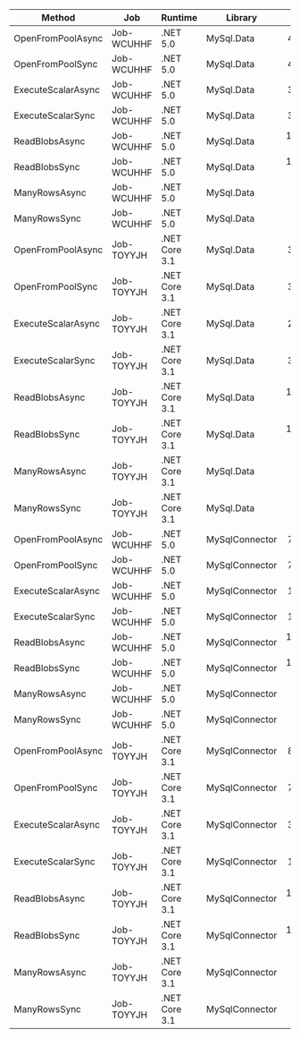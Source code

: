 
|             Method |        Job |       Runtime |        Library |        Mean |     Error |    StdDev |   StdErr |      Median |         Min |          Q1 |          Q3 |         Max |     Op/s |   Gen 0 |   Gen 1 |   Gen 2 | Allocated |
|------------------- |----------- |-------------- |--------------- |------------:|----------:|----------:|---------:|------------:|------------:|------------:|------------:|------------:|---------:|--------:|--------:|--------:|----------:|
|  OpenFromPoolAsync | Job-WCUHHF |      .NET 5.0 |     MySql.Data |    401.9 us |  15.36 us |  44.56 us |  4.52 us |    396.5 us |    328.0 us |    366.5 us |    431.0 us |    526.0 us | 2,487.95 |       - |       - |       - |     472 B |
|   OpenFromPoolSync | Job-WCUHHF |      .NET 5.0 |     MySql.Data |    433.6 us |  20.90 us |  60.96 us |  6.16 us |    427.0 us |    339.1 us |    378.6 us |    471.3 us |    587.8 us | 2,306.22 |       - |       - |       - |     472 B |
| ExecuteScalarAsync | Job-WCUHHF |      .NET 5.0 |     MySql.Data |    385.2 us |   5.12 us |   4.53 us |  1.21 us |    383.9 us |    379.0 us |    381.8 us |    388.4 us |    393.6 us | 2,595.96 |       - |       - |       - |   3,280 B |
|  ExecuteScalarSync | Job-WCUHHF |      .NET 5.0 |     MySql.Data |    382.1 us |   4.04 us |   3.58 us |  0.96 us |    382.7 us |    376.1 us |    380.4 us |    384.5 us |    388.1 us | 2,616.99 |       - |       - |       - |   3,209 B |
|     ReadBlobsAsync | Job-WCUHHF |      .NET 5.0 |     MySql.Data | 19,739.2 us | 225.57 us | 211.00 us | 54.48 us | 19,620.6 us | 19,545.5 us | 19,573.1 us | 19,920.9 us | 20,128.2 us |    50.66 |       - |       - |       - | 228,401 B |
|      ReadBlobsSync | Job-WCUHHF |      .NET 5.0 |     MySql.Data | 19,740.5 us | 190.63 us | 178.31 us | 46.04 us | 19,678.5 us | 19,535.8 us | 19,585.7 us | 19,891.8 us | 20,032.0 us |    50.66 |       - |       - |       - | 228,329 B |
|      ManyRowsAsync | Job-WCUHHF |      .NET 5.0 |     MySql.Data |  2,121.3 us |  42.33 us |  37.52 us | 10.03 us |  2,134.7 us |  2,060.4 us |  2,095.8 us |  2,152.6 us |  2,161.9 us |   471.41 | 15.6250 |       - |       - | 149,265 B |
|       ManyRowsSync | Job-WCUHHF |      .NET 5.0 |     MySql.Data |  2,045.9 us |  16.29 us |  13.61 us |  3.77 us |  2,043.0 us |  2,027.9 us |  2,035.3 us |  2,058.9 us |  2,067.6 us |   488.79 | 15.6250 |       - |       - | 149,121 B |
|  OpenFromPoolAsync | Job-TOYYJH | .NET Core 3.1 |     MySql.Data |    397.6 us |  19.48 us |  56.19 us |  5.74 us |    380.2 us |    327.1 us |    354.1 us |    427.2 us |    528.4 us | 2,515.02 |       - |       - |       - |     472 B |
|   OpenFromPoolSync | Job-TOYYJH | .NET Core 3.1 |     MySql.Data |    354.3 us |   7.89 us |  22.38 us |  2.32 us |    349.4 us |    321.4 us |    336.0 us |    369.2 us |    425.9 us | 2,822.57 |       - |       - |       - |     472 B |
| ExecuteScalarAsync | Job-TOYYJH | .NET Core 3.1 |     MySql.Data |    237.1 us |  14.03 us |  40.91 us |  4.13 us |    225.2 us |    181.4 us |    204.2 us |    268.8 us |    359.5 us | 4,216.74 |       - |       - |       - |   3,360 B |
|  ExecuteScalarSync | Job-TOYYJH | .NET Core 3.1 |     MySql.Data |    376.1 us |   4.99 us |   4.42 us |  1.18 us |    377.2 us |    364.4 us |    374.9 us |    378.8 us |    382.5 us | 2,658.83 |       - |       - |       - |   3,289 B |
|     ReadBlobsAsync | Job-TOYYJH | .NET Core 3.1 |     MySql.Data | 19,695.1 us | 262.03 us | 232.29 us | 62.08 us | 19,583.6 us | 19,495.5 us | 19,533.3 us | 19,821.7 us | 20,197.5 us |    50.77 |       - |       - |       - | 228,440 B |
|      ReadBlobsSync | Job-TOYYJH | .NET Core 3.1 |     MySql.Data | 19,745.2 us | 320.20 us | 283.85 us | 75.86 us | 19,590.1 us | 19,500.2 us | 19,544.9 us | 19,961.7 us | 20,263.7 us |    50.65 |       - |       - |       - | 228,368 B |
|      ManyRowsAsync | Job-TOYYJH | .NET Core 3.1 |     MySql.Data |  2,009.9 us |  16.81 us |  15.72 us |  4.06 us |  2,012.0 us |  1,986.3 us |  1,995.5 us |  2,020.9 us |  2,034.8 us |   497.55 | 15.6250 |       - |       - | 149,277 B |
|       ManyRowsSync | Job-TOYYJH | .NET Core 3.1 |     MySql.Data |  2,021.6 us |  17.28 us |  14.43 us |  4.00 us |  2,019.6 us |  2,000.8 us |  2,010.5 us |  2,030.8 us |  2,047.6 us |   494.65 | 15.6250 |       - |       - | 149,128 B |
|  OpenFromPoolAsync | Job-WCUHHF |      .NET 5.0 | MySqlConnector |    763.3 us |  15.25 us |  44.73 us |  4.50 us |    757.9 us |    697.0 us |    723.5 us |    794.6 us |    889.7 us | 1,310.17 |       - |       - |       - |   3,704 B |
|   OpenFromPoolSync | Job-WCUHHF |      .NET 5.0 | MySqlConnector |    700.1 us |  13.83 us |  36.19 us |  4.05 us |    691.7 us |    655.2 us |    672.4 us |    715.2 us |    793.0 us | 1,428.44 |       - |       - |       - |     792 B |
| ExecuteScalarAsync | Job-WCUHHF |      .NET 5.0 | MySqlConnector |    173.6 us |   3.00 us |   5.49 us |  0.85 us |    172.8 us |    164.4 us |    169.3 us |    176.8 us |    186.4 us | 5,758.89 |  0.2441 |       - |       - |   3,352 B |
|  ExecuteScalarSync | Job-WCUHHF |      .NET 5.0 | MySqlConnector |    160.9 us |   2.76 us |   2.31 us |  0.64 us |    161.3 us |    157.2 us |    159.8 us |    162.8 us |    163.9 us | 6,213.18 |       - |       - |       - |   1,408 B |
|     ReadBlobsAsync | Job-WCUHHF |      .NET 5.0 | MySqlConnector | 19,669.5 us | 174.10 us | 162.85 us | 42.05 us | 19,646.2 us | 19,479.5 us | 19,521.8 us | 19,830.5 us | 19,901.8 us |    50.84 | 31.2500 | 31.2500 | 31.2500 | 232,090 B |
|      ReadBlobsSync | Job-WCUHHF |      .NET 5.0 | MySqlConnector | 19,764.8 us | 292.39 us | 259.20 us | 69.27 us | 19,727.9 us | 19,480.7 us | 19,562.8 us | 19,900.0 us | 20,453.7 us |    50.60 | 31.2500 | 31.2500 | 31.2500 | 226,465 B |
|      ManyRowsAsync | Job-WCUHHF |      .NET 5.0 | MySqlConnector |  1,776.6 us |  19.76 us |  18.48 us |  4.77 us |  1,774.6 us |  1,757.1 us |  1,765.7 us |  1,777.0 us |  1,827.7 us |   562.86 |       - |       - |       - |   3,889 B |
|       ManyRowsSync | Job-WCUHHF |      .NET 5.0 | MySqlConnector |  1,387.6 us |   8.01 us |   7.49 us |  1.93 us |  1,387.0 us |  1,374.7 us |  1,383.9 us |  1,393.9 us |  1,398.6 us |   720.64 |       - |       - |       - |   1,809 B |
|  OpenFromPoolAsync | Job-TOYYJH | .NET Core 3.1 | MySqlConnector |    825.7 us |  19.63 us |  57.89 us |  5.79 us |    850.1 us |    728.3 us |    763.5 us |    871.2 us |    946.6 us | 1,211.14 |       - |       - |       - |   3,784 B |
|   OpenFromPoolSync | Job-TOYYJH | .NET Core 3.1 | MySqlConnector |    748.6 us |  14.89 us |  18.29 us |  3.90 us |    751.0 us |    719.3 us |    735.5 us |    761.4 us |    790.7 us | 1,335.88 |       - |       - |       - |     792 B |
| ExecuteScalarAsync | Job-TOYYJH | .NET Core 3.1 | MySqlConnector |    368.2 us |   4.31 us |   4.03 us |  1.04 us |    367.2 us |    360.2 us |    365.8 us |    370.8 us |    375.9 us | 2,715.69 |       - |       - |       - |   3,385 B |
|  ExecuteScalarSync | Job-TOYYJH | .NET Core 3.1 | MySqlConnector |    190.8 us |   4.84 us |  13.42 us |  1.42 us |    186.4 us |    170.9 us |    182.1 us |    197.3 us |    228.2 us | 5,240.08 |       - |       - |       - |   1,408 B |
|     ReadBlobsAsync | Job-TOYYJH | .NET Core 3.1 | MySqlConnector | 19,739.9 us | 174.41 us | 163.14 us | 42.12 us | 19,727.4 us | 19,526.3 us | 19,588.1 us | 19,892.0 us | 19,962.4 us |    50.66 | 31.2500 | 31.2500 | 31.2500 | 232,199 B |
|      ReadBlobsSync | Job-TOYYJH | .NET Core 3.1 | MySqlConnector | 19,698.7 us | 219.12 us | 204.96 us | 52.92 us | 19,592.6 us | 19,510.6 us | 19,558.0 us | 19,847.1 us | 20,166.3 us |    50.76 | 31.2500 | 31.2500 | 31.2500 | 226,449 B |
|      ManyRowsAsync | Job-TOYYJH | .NET Core 3.1 | MySqlConnector |  1,878.9 us |   8.69 us |   8.13 us |  2.10 us |  1,880.3 us |  1,862.2 us |  1,873.5 us |  1,883.4 us |  1,891.3 us |   532.22 |       - |       - |       - |   3,923 B |
|       ManyRowsSync | Job-TOYYJH | .NET Core 3.1 | MySqlConnector |  1,405.4 us |   8.01 us |   7.49 us |  1.93 us |  1,404.9 us |  1,393.8 us |  1,399.2 us |  1,410.0 us |  1,421.2 us |   711.54 |       - |       - |       - |   1,811 B |
